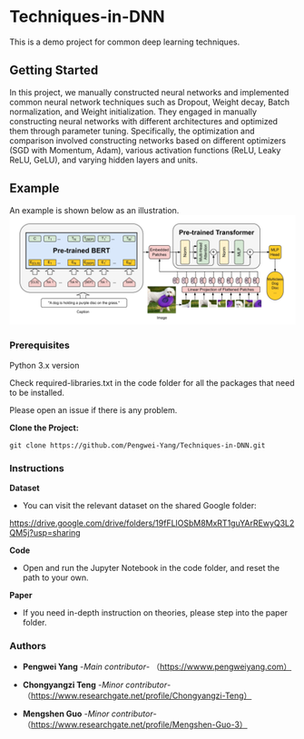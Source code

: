 # Techniques-in-DNN
This is a demo project for common deep learning techniques.

## Getting Started
In this project, we manually constructed neural networks and implemented common neural network techniques such as Dropout, Weight decay, Batch normalization, and Weight initialization. They engaged in manually constructing neural networks with different architectures and optimized them through parameter tuning. Specifically, the optimization and comparison involved constructing networks based on different optimizers (SGD with Momentum, Adam), various activation functions (ReLU, Leaky ReLU, GeLU), and varying hidden layers and units.

## Example

An example is shown below as an illustration.
![alt text](https://github.com/Pengwei-Yang/Multimodal-in-multilabel-classification/blob/main/image.png)


### Prerequisites
Python 3.x version

Check required-libraries.txt in the code folder for all the packages that need to be installed.

Please open an issue if there is any problem.

**Clone the Project:**
```
git clone https://github.com/Pengwei-Yang/Techniques-in-DNN.git
```
### Instructions

**Dataset**

* You can visit the relevant dataset on the shared Google folder:

https://drive.google.com/drive/folders/19fFLlOSbM8MxRT1guYArREwyQ3L2QM5j?usp=sharing

**Code**

* Open and run the Jupyter Notebook in the code folder, and reset the path to your own.

**Paper**

* If you need in-depth instruction on theories, please step into the paper folder.

### Authors
* **Pengwei Yang** -*Main contributor*-
（https://wwww.pengweiyang.com）

* **Chongyangzi Teng** -*Minor contributor*- （https://www.researchgate.net/profile/Chongyangzi-Teng）
* **Mengshen Guo** -*Minor contributor*- （https://www.researchgate.net/profile/Mengshen-Guo-3）


